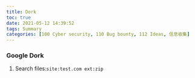```yaml
---
title: Dork
toc: true
date: 2021-05-12 14:39:52
tags: Summary
categories: [100 Cyber security, 110 Bug bounty, 112 Ideas, 信息收集]
---
```



### Google Dork
1. Search files:`site:test.com ext:zip`
